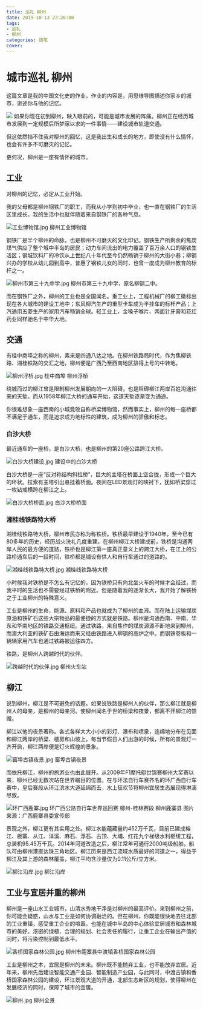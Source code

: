 ```yaml
---
title: 巡礼 柳州
date: 2019-10-13 23:26:00
tags: 
- 巡礼
- 柳州
categories: 随笔
cover:
---
```


# 城市巡礼 柳州

这篇文章是我的中国文化史的作业。作业的内容是，用思维导图描述你家乡的城市，讲述你与他的记忆。

![](https://cdn.nlark.com/yuque/0/2019/png/244524/1570624693143-267dfde2-5928-4fca-b47e-524891b5a985.png)
如果你现在初到柳州，映入眼前的，可能是城市发展的阵痛。柳州正在经历城市发展到一定规模后所梦寐以求的一件事情——建设城市轨道交通。

但这依然挡不住我对柳州的回忆，这是我出生和成长的地方，即使没有什么情怀，也会有许多不可磨灭的记忆。

更何况，柳州是一座有情怀的城市。

## 工业
对柳州的记忆，必定从工业开始。

我的父母都是柳州钢铁厂的职工，而我从小学到初中毕业，也一直在钢铁厂的生活区里成长。我的生活中也就伴随着来自钢铁厂的各种气息。

![工业博物馆.jpg](https://cdn.nlark.com/yuque/0/2019/jpeg/244524/1570974190176-d72d772d-5937-4d36-b18a-b707047f7fd1.jpeg#align=left&display=inline&height=1080&name=%E5%B7%A5%E4%B8%9A%E5%8D%9A%E7%89%A9%E9%A6%86.jpg&originHeight=1080&originWidth=1920&search=&size=1638730&status=done&width=1920)
柳州工业博物馆

钢铁厂是半个柳州的命脉，也是柳州不可磨灭的文化印记。钢铁生产所剩余的焦炭煤气供应了整个城中半岛的居民；动力车间流出的电力覆盖了百万余人口的钢铁生活区；钢城饮料厂的冷饮从上世纪八十年代至今仍然畅销于柳州的大街小巷；柳钢兴办的学校从幼儿园到高中，普惠了钢铁儿女的同时，也曾一度成为柳州教育的标杆之一。

![柳州市第三十九中学.jpg](https://cdn.nlark.com/yuque/0/2019/jpeg/244524/1570973063458-33b610ab-7f1f-40d6-8969-d9d7a8326ea6.jpeg#align=left&display=inline&height=1080&name=%E6%9F%B3%E5%B7%9E%E5%B8%82%E7%AC%AC%E4%B8%89%E5%8D%81%E4%B9%9D%E4%B8%AD%E5%AD%A6.jpg&originHeight=1080&originWidth=1920&search=&size=774428&status=done&width=1920)
柳州市第三十九中学，原名柳钢二中。

而在钢铁厂之外，柳州的工业也是全国闻名。重工业上，工程机械厂的柳工徽标出现在各大城市的建设工地中；东风柳汽生产的重型卡车成为半挂车的标杆产品；上汽通用五菱生产的家用汽车畅销全球。轻工业上，金嗓子喉片、两面针牙膏和花红药业同样驰名于中华大地。

## 交通
有桂中商埠之称的柳州，素来是四通八达之地。在柳州铁路局时代，作为焦柳铁路、湘桂铁路的交汇之地，柳州便是广西乃至西南地区排得上号的中转地。

![柳州浮桥.jpg](https://cdn.nlark.com/yuque/0/2019/jpeg/244524/1570973070724-43b3383e-15c3-4b81-b32e-3a60959015be.jpeg#align=left&display=inline&height=1080&name=%E6%9F%B3%E5%B7%9E%E6%B5%AE%E6%A1%A5.jpg&originHeight=1080&originWidth=1920&search=&size=504598&status=done&width=1920)
桂中商埠 柳州浮桥

绕城而过的柳江曾是限制柳州发展朝向的一大阻碍，也是阻碍柳江两岸百姓沟通往来的天堑。而从1958年柳江大桥的通车开始，这道天堑逐渐变为通途。

你很难想象一座西南的小城竟敢自称桥梁博物馆，然而事实上，柳州的每一座桥都不满足于通车，而是追求成为地标性的建筑，成为柳州的骄傲和标志。

### 白沙大桥
最近通车的一座桥，是白沙大桥，也是柳州的第20座公路跨江大桥。

![白沙大桥建设.jpg](https://cdn.nlark.com/yuque/0/2019/jpeg/244524/1570973378269-751dbc62-b34f-48b9-a5bd-e7eb7b5a5d27.jpeg#align=left&display=inline&height=1080&name=%E7%99%BD%E6%B2%99%E5%A4%A7%E6%A1%A5%E5%BB%BA%E8%AE%BE.jpg&originHeight=1080&originWidth=1920&search=&size=639349&status=done&width=1920)
建设中的白沙大桥

白沙大桥是一座“反对称结构斜拉桥”，巨大的主塔在桥面上空合拢，形成一个巨大的环状。拉索有主塔引出悬挂着桥面。夜间在LED景观灯的映衬下，犹如桥梁穿过一枚钻戒横跨在柳江之上。

![白沙大桥桥面.jpg](https://cdn.nlark.com/yuque/0/2019/jpeg/244524/1570973468403-cbfe0c2b-b807-4f07-aa91-cb5f17f1ec43.jpeg#align=left&display=inline&height=1080&name=%E7%99%BD%E6%B2%99%E5%A4%A7%E6%A1%A5%E6%A1%A5%E9%9D%A2.jpg&originHeight=1080&originWidth=1920&search=&size=1390873&status=done&width=1920)
白沙大桥桥面

### 湘桂线铁路特大桥
湘桂线铁路特大桥，柳州市民亦称为称铁桥。铁桥最早建设于1940年，至今已有80多年的历史，经历战火洗礼几度重建。在柳州柳江大桥建成前，铁桥是沟通两岸人民的最方便的道路，铁桥也是柳江第一座真正意义上的跨江大桥，在江上的公路桥通车后的一段时间，铁桥都是铺设有供人和自行车通过的道路的。

![湘桂线铁路特大桥.jpg](https://cdn.nlark.com/yuque/0/2019/jpeg/244524/1570973556700-4a7ddd3a-87a1-4d29-b569-8f15ab301831.jpeg#align=left&display=inline&height=1080&name=%E6%B9%98%E6%A1%82%E7%BA%BF%E9%93%81%E8%B7%AF%E7%89%B9%E5%A4%A7%E6%A1%A5.jpg&originHeight=1080&originWidth=1920&search=&size=882906&status=done&width=1920)
湘桂线铁路特大桥

小时候我对铁桥是不怎么有记忆的，因为铁桥只有向北坐火车的时候才会经过，而我平时的生活也不需要经过铁桥的附近。但是随着我的逐渐长大，我开始了解铁桥之于工业柳州的特殊意义。

工业是柳州的生命，能源、原料和产品也就成为了柳州的血液。而在陆上运输煤炭原油和铁矿石这些大宗物品的最便捷的方式就是铁路。柳州是沟通西南、中南、华东和华南地区的铁路交通枢纽。通过铁路，来自焦作的煤炭源源不断地来到柳州，而澳大利亚的铁矿石由海运而来又经由铁路进入柳钢的高炉之中。而钢铁卷板和一辆辆家用汽车也通过铁路被运往四方。

铁路，是柳州人跨越时代的伙伴。

![跨越时代的伙伴.jpg](https://cdn.nlark.com/yuque/0/2019/jpeg/244524/1570973648872-e75ee711-8fb8-4736-abd0-ba26408fc230.jpeg#align=left&display=inline&height=1080&name=%E8%B7%A8%E8%B6%8A%E6%97%B6%E4%BB%A3%E7%9A%84%E4%BC%99%E4%BC%B4.jpg&originHeight=1080&originWidth=1920&search=&size=1495000&status=done&width=1920)
柳州火车站

## 柳江
说到柳州，柳江是不可避免的话题。如果说铁路是柳州人的伙伴，那么柳江就是柳州人的母亲，是柳州的母亲河。使柳州闻名于世的桥梁和夜景，都离不开柳江的馈赠。

柳江以他的夜景著称。各式各样大大小小的彩灯、瀑布和喷泉，连绵地分布在见面和柳江两岸的桥梁、楼房和山坡上。每当节假日人们出游的时候，所有的景观灯一齐开启，柳江两岸便是灯火辉煌的景象。

![窑埠古镇夜景.jpg](https://cdn.nlark.com/yuque/0/2019/jpeg/244524/1570973079477-7e42967a-960e-4818-b822-bcc246229950.jpeg#align=left&display=inline&height=1080&name=%E7%AA%91%E5%9F%A0%E5%8F%A4%E9%95%87%E5%A4%9C%E6%99%AF.jpg&originHeight=1080&originWidth=1920&search=&size=1050149&status=done&width=1920)
窑埠古镇夜景

而依托柳江，柳州的旅游业也由此展开。从2009年F1摩托艇世锦赛柳州大奖赛以来，柳州已经无数次站在世界瞩目的位置。在与环法自行车赛齐名的环广西自行车赛中，皇后赛段从环江滨水大道延绵而去，水上狂欢节将柳州宜居生态展现得淋漓尽致。

![环广西鹿寨.jpg](https://cdn.nlark.com/yuque/0/2019/jpeg/244524/1570973667440-6f1ab2a2-f40a-41af-9f6c-5088135480ec.jpeg#align=left&display=inline&height=1080&name=%E7%8E%AF%E5%B9%BF%E8%A5%BF%E9%B9%BF%E5%AF%A8.jpg&originHeight=1080&originWidth=1920&search=&size=999331&status=done&width=1920)
环广西公路自行车世界巡回赛 柳州-桂林赛段 柳州鹿寨县 图片来源：广西鹿寨县委宣传部

景观之外，柳江更有其实用之处。柳江水能蕴藏量约452万千瓦，目前已建成榕江、板寨、从江、洋溪、麻石、浮石、古顶、大埔、红花九个梯级水利枢纽工程，总装机95.45万千瓦。2014年河道改造之后，柳江常年可通行2000吨级船舶，船队可由柳州港直达珠三角地区。柳江历来是西江流域水质最好的河道之一，得益于柳江及其上游的森林覆盖，柳江平均含沙量仅为0.11公斤/立方米。

![柳江沿岸.jpg](https://cdn.nlark.com/yuque/0/2019/jpeg/244524/1570973856037-ec871f94-6ea4-404e-b511-54aecc57be6d.jpeg#align=left&display=inline&height=1080&name=%E6%9F%B3%E6%B1%9F%E6%B2%BF%E5%B2%B8.jpg&originHeight=1080&originWidth=1920&search=&size=1707062&status=done&width=1920)
柳江沿岸

## 工业与宜居并重的柳州
柳州是一座山水工业城市，山清水秀地干净是对柳州的最高评价。来到柳州之前，你可能会疑惑，山水与工业是如何协调融洽的。但在柳州，你既能很快地去往北部的工业重镇，感受重工企业的喧嚣。也能在城中半岛的中心体验宜居城市和森林城市的美好。浓密的绿植、合理的规划、社会责任的履行，让重工企业在输出产值的同时，将污染控制到最低水平。

![香桥国家森林公园.jpg](https://cdn.nlark.com/yuque/0/2019/jpeg/244524/1570974049338-84b80223-c821-4e5c-9e68-38b4f9d00adf.jpeg#align=left&display=inline&height=1080&name=%E9%A6%99%E6%A1%A5%E5%9B%BD%E5%AE%B6%E6%A3%AE%E6%9E%97%E5%85%AC%E5%9B%AD.jpg&originHeight=1080&originWidth=1920&search=&size=1400143&status=done&width=1920)
柳州市鹿寨县中渡镇香桥国家森林公园

工业是柳州之本，宜居是柳州的未来。柳州既不能抛弃工业，也不能放弃宜居。近年来，柳州先后建设智能交通产业园、智能制造产业园，与此同时，中渡古镇和香桥国家森林公园的建设，环江景观大道的开通，北部生态新区的规划，使得柳州在发展经济的同时，保障了城市的宜居。

![柳州.jpg](https://cdn.nlark.com/yuque/0/2019/jpeg/244524/1570975753698-90589f9b-92d2-4d56-96f6-0bfbca1b5fc5.jpeg#align=left&display=inline&height=1080&name=%E6%9F%B3%E5%B7%9E.jpg&originHeight=1080&originWidth=1920&search=&size=1553549&status=done&width=1920)
柳州全景
